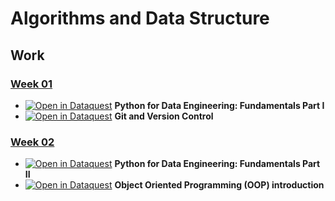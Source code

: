 # Algorithms and Data Structure

## Work

### [Week 01](./week_1/)
- [![Open in Dataquest](https://img.shields.io/badge/link-dataquest-green)](https://app.dataquest.io/view_cert/DKKUYM7S2MXX67SIYOK3) **Python for Data Engineering: Fundamentals Part I**
- [![Open in Dataquest](https://img.shields.io/badge/link-dataquest-green)](https://app.dataquest.io/view_cert/F46GBQRZZM4S12JB4ET3) **Git and Version Control**

### [Week 02](./week_2/)
- [![Open in Dataquest](https://img.shields.io/badge/link-dataquest-green)](https://app.dataquest.io/view_cert/CC19PNMH16L74D290DD0) **Python for Data Engineering: Fundamentals Part II**
- [![Open in Dataquest](https://img.shields.io/badge/link-dataquest-green)]() **Object Oriented Programming (OOP) introduction**